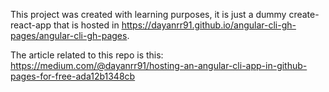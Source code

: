 This project was created with learning purposes, it is just a dummy create-react-app that is hosted in https://dayanrr91.github.io/angular-cli-gh-pages/angular-cli-gh-pages.

The article related to this repo is this: https://medium.com/@dayanrr91/hosting-an-angular-cli-app-in-github-pages-for-free-ada12b1348cb
